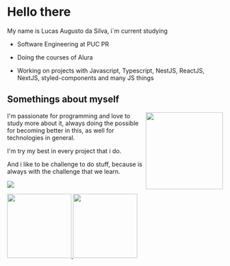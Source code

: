 # Hello there
<div>
  <p> My name is Lucas Augusto da Silva, i`m current studying </p>
  <ul>
    <li><p>Software Engineering at PUC PR</p></li>
    <li><p>Doing the courses of Alura</p></li>
    <li><p>Working on projects with Javascript, Typescript, NestJS, ReactJS, NextJS, styled-components and many JS things</p></li>
  </ul>
</div>

<div>
  <h2>Somethings about myself</h2>

  <img align="right" width="180" src="https://i.pinimg.com/originals/a0/d5/81/a0d581666d26dd9c66bf8ed395cba948.gif">

  <p>I'm passionate for programming and love to study more about it, always doing the possible for becoming better in this, as well for technologies in general.</p>
  <p>I'm try my best in every project that i do.</p>
  <p>And i like to be challenge to do stuff, because is always with the challenge that we learn.</p>
  <p><a href="https://www.linkedin.com/in/lucas-augusto-silva-6a12aa135/"><img src="https://img.shields.io/badge/Linkedin-LucasAuSilva-blue"></a> </p>
</div>

<div>
  <a href="https://github.com/LucasAuSilva">
  <img height="150em" src="https://github-readme-stats.vercel.app/api?username=LucasAuSilva&count_private=true&show_icons=true&hide=prs,contribs&include_all_commits=true&theme=tokyonight">
  <img height="150em" src="https://github-readme-stats.vercel.app/api/top-langs/?username=LucasAuSilva&layout=compact&langs_count=8&theme=tokyonight">
</div> 
